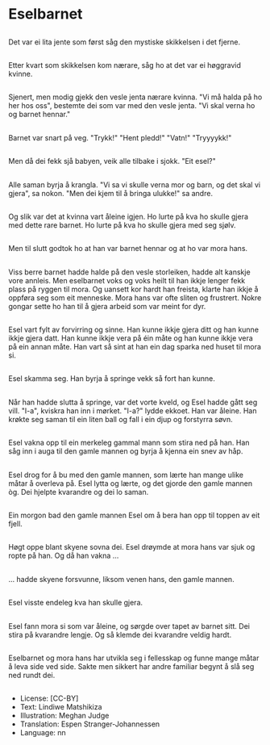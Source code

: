 # Eselbarnet

##
Det var ei lita jente som først såg den mystiske skikkelsen i det fjerne.

##
Etter kvart som skikkelsen kom nærare, såg ho at det var ei høggravid kvinne.

##
Sjenert, men modig gjekk den vesle jenta nærare kvinna. "Vi må halda på ho her hos oss", bestemte dei som var med den vesle jenta. "Vi skal verna ho og barnet hennar."

##
Barnet var snart på veg. "Trykk!" "Hent pledd!" "Vatn!" "Tryyyykk!"

##
Men då dei fekk sjå babyen, veik alle tilbake i sjokk. "Eit esel?"

##
Alle saman byrja å krangla. "Vi sa vi skulle verna mor og barn, og det skal vi gjera", sa nokon. "Men dei kjem til å bringa ulukke!" sa andre.

##
Og slik var det at kvinna vart åleine igjen. Ho lurte på kva ho skulle gjera med dette rare barnet. Ho lurte på kva ho skulle gjera med seg sjølv.

##
Men til slutt godtok ho at han var barnet hennar og at ho var mora hans.

##
Viss berre barnet hadde halde på den vesle storleiken, hadde alt kanskje vore annleis. Men eselbarnet voks og voks heilt til han ikkje lenger fekk plass på ryggen til mora. Og uansett kor hardt han freista, klarte han ikkje å oppføra seg som eit menneske. Mora hans var ofte sliten og frustrert. Nokre gongar sette ho han til å gjera arbeid som var meint for dyr.

##
Esel vart fylt av forvirring og sinne. Han kunne ikkje gjera ditt og han kunne ikkje gjera datt. Han kunne ikkje vera på éin måte og han kunne ikkje vera på ein annan måte. Han vart så sint at han ein dag sparka ned huset til mora si.

##
Esel skamma seg. Han byrja å springe vekk så fort han kunne.

##
Når han hadde slutta å springe, var det vorte kveld, og Esel hadde gått seg vill. "I-a", kviskra han inn i mørket. "I-a?" lydde ekkoet. Han var åleine. Han krøkte seg saman til ein liten ball og fall i ein djup og forstyrra søvn.

##
Esel vakna opp til ein merkeleg gammal mann som stira ned på han. Han såg inn i auga til den gamle mannen og byrja å kjenna ein snev av håp.

##
Esel drog for å bu med den gamle mannen, som lærte han mange ulike måtar å overleva på. Esel lytta og lærte, og det gjorde den gamle mannen òg. Dei hjelpte kvarandre og dei lo saman.

##
Ein morgon bad den gamle mannen Esel om å bera han opp til toppen av eit fjell.

##
Høgt oppe blant skyene sovna dei. Esel drøymde at mora hans var sjuk og ropte på han. Og då han vakna …

##
… hadde skyene forsvunne, liksom venen hans, den gamle mannen.

##
Esel visste endeleg kva han skulle gjera.

##
Esel fann mora si som var åleine, og sørgde over tapet av barnet sitt. Dei stira på kvarandre lengje. Og så klemde dei kvarandre veldig hardt.

##
Eselbarnet og mora hans har utvikla seg i fellesskap og funne mange måtar å leva side ved side. Sakte men sikkert har andre familiar begynt å slå seg ned rundt dei.

##
* License: [CC-BY]
* Text: Lindiwe Matshikiza
* Illustration: Meghan Judge
* Translation: Espen Stranger-Johannessen
* Language: nn
